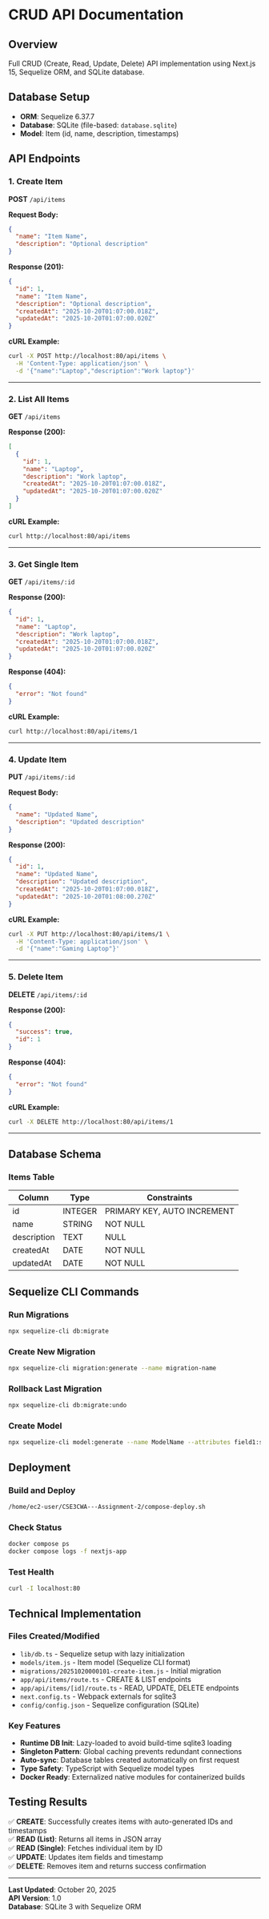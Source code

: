 # CRUD API Documentation

## Overview
Full CRUD (Create, Read, Update, Delete) API implementation using Next.js 15, Sequelize ORM, and SQLite database.

## Database Setup
- **ORM**: Sequelize 6.37.7
- **Database**: SQLite (file-based: `database.sqlite`)
- **Model**: Item (id, name, description, timestamps)

## API Endpoints

### 1. Create Item
**POST** `/api/items`

**Request Body:**
```json
{
  "name": "Item Name",
  "description": "Optional description"
}
```

**Response (201):**
```json
{
  "id": 1,
  "name": "Item Name",
  "description": "Optional description",
  "createdAt": "2025-10-20T01:07:00.018Z",
  "updatedAt": "2025-10-20T01:07:00.020Z"
}
```

**cURL Example:**
```bash
curl -X POST http://localhost:80/api/items \
  -H 'Content-Type: application/json' \
  -d '{"name":"Laptop","description":"Work laptop"}'
```

---

### 2. List All Items
**GET** `/api/items`

**Response (200):**
```json
[
  {
    "id": 1,
    "name": "Laptop",
    "description": "Work laptop",
    "createdAt": "2025-10-20T01:07:00.018Z",
    "updatedAt": "2025-10-20T01:07:00.020Z"
  }
]
```

**cURL Example:**
```bash
curl http://localhost:80/api/items
```

---

### 3. Get Single Item
**GET** `/api/items/:id`

**Response (200):**
```json
{
  "id": 1,
  "name": "Laptop",
  "description": "Work laptop",
  "createdAt": "2025-10-20T01:07:00.018Z",
  "updatedAt": "2025-10-20T01:07:00.020Z"
}
```

**Response (404):**
```json
{
  "error": "Not found"
}
```

**cURL Example:**
```bash
curl http://localhost:80/api/items/1
```

---

### 4. Update Item
**PUT** `/api/items/:id`

**Request Body:**
```json
{
  "name": "Updated Name",
  "description": "Updated description"
}
```

**Response (200):**
```json
{
  "id": 1,
  "name": "Updated Name",
  "description": "Updated description",
  "createdAt": "2025-10-20T01:07:00.018Z",
  "updatedAt": "2025-10-20T01:08:00.270Z"
}
```

**cURL Example:**
```bash
curl -X PUT http://localhost:80/api/items/1 \
  -H 'Content-Type: application/json' \
  -d '{"name":"Gaming Laptop"}'
```

---

### 5. Delete Item
**DELETE** `/api/items/:id`

**Response (200):**
```json
{
  "success": true,
  "id": 1
}
```

**Response (404):**
```json
{
  "error": "Not found"
}
```

**cURL Example:**
```bash
curl -X DELETE http://localhost:80/api/items/1
```

---

## Database Schema

### Items Table
| Column | Type | Constraints |
|--------|------|-------------|
| id | INTEGER | PRIMARY KEY, AUTO INCREMENT |
| name | STRING | NOT NULL |
| description | TEXT | NULL |
| createdAt | DATE | NOT NULL |
| updatedAt | DATE | NOT NULL |

## Sequelize CLI Commands

### Run Migrations
```bash
npx sequelize-cli db:migrate
```

### Create New Migration
```bash
npx sequelize-cli migration:generate --name migration-name
```

### Rollback Last Migration
```bash
npx sequelize-cli db:migrate:undo
```

### Create Model
```bash
npx sequelize-cli model:generate --name ModelName --attributes field1:string,field2:integer
```

## Deployment

### Build and Deploy
```bash
/home/ec2-user/CSE3CWA---Assignment-2/compose-deploy.sh
```

### Check Status
```bash
docker compose ps
docker compose logs -f nextjs-app
```

### Test Health
```bash
curl -I localhost:80
```

## Technical Implementation

### Files Created/Modified
- `lib/db.ts` - Sequelize setup with lazy initialization
- `models/item.js` - Item model (Sequelize CLI format)
- `migrations/20251020000101-create-item.js` - Initial migration
- `app/api/items/route.ts` - CREATE & LIST endpoints
- `app/api/items/[id]/route.ts` - READ, UPDATE, DELETE endpoints
- `next.config.ts` - Webpack externals for sqlite3
- `config/config.json` - Sequelize configuration (SQLite)

### Key Features
- **Runtime DB Init**: Lazy-loaded to avoid build-time sqlite3 loading
- **Singleton Pattern**: Global caching prevents redundant connections
- **Auto-sync**: Database tables created automatically on first request
- **Type Safety**: TypeScript with Sequelize model types
- **Docker Ready**: Externalized native modules for containerized builds

## Testing Results

✅ **CREATE**: Successfully creates items with auto-generated IDs and timestamps  
✅ **READ (List)**: Returns all items in JSON array  
✅ **READ (Single)**: Fetches individual item by ID  
✅ **UPDATE**: Updates item fields and timestamp  
✅ **DELETE**: Removes item and returns success confirmation  

---

**Last Updated**: October 20, 2025  
**API Version**: 1.0  
**Database**: SQLite 3 with Sequelize ORM
